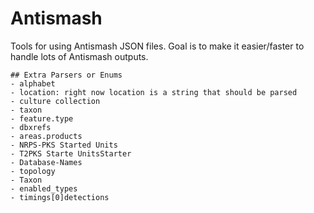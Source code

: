 # Antismash

Tools for using Antismash JSON files. Goal is to make it easier/faster to handle lots of Antismash outputs.


```todo
## Extra Parsers or Enums
- alphabet
- location: right now location is a string that should be parsed
- culture collection
- taxon
- feature.type
- dbxrefs
- areas.products
- NRPS-PKS Started Units
- T2PKS Starte UnitsStarter
- Database-Names
- topology
- Taxon
- enabled_types
- timings[0]detections
```
